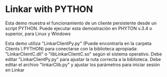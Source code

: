 # Linkar with PYTHON

Esta demo muestra el funcionamiento de un cliente persistente desde un script PYTHON.
Puede ejecutar esta demostración en PHYTON v.3.4 o superior, para Linux y Windows

Esta demo utiliza "LinkarClientPy.py" (Puede encontrarla en la carpeta Clients \ PYTHON) para conectarse con la biblioteca apropiada: "LinkarClientC.dll" o "libLinkarClientC.so" según el sistema operativo.
Debe editar "LinkarClientPy.py" para ajustar la ruta correcta a la biblioteca.
Debe editar el archivo "linkarClib.py" y ajustar los parámetros para iniciar sesión en Linkar
